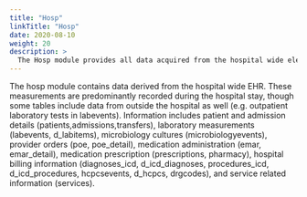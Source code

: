 ```yaml
---
title: "Hosp"
linkTitle: "Hosp"
date: 2020-08-10
weight: 20
description: >
  The Hosp module provides all data acquired from the hospital wide electronic health record. Information covered includes patient and admission information, laboratory measurements, microbiology, medication administration, and billed diagnoses.
---
```


The hosp module contains data derived from the hospital wide EHR. These measurements are predominantly recorded during the hospital stay, though some tables include data from outside the hospital as well (e.g. outpatient laboratory tests in labevents).
Information includes patient and admission details (patients,admissions,transfers), laboratory measurements (labevents, d_labitems), microbiology cultures (microbiologyevents), provider orders (poe, poe_detail), medication administration (emar, emar_detail), medication prescription (prescriptions, pharmacy), hospital billing information (diagnoses_icd, d_icd_diagnoses, procedures_icd, d_icd_procedures, hcpcsevents, d_hcpcs, drgcodes), and service related information (services).
